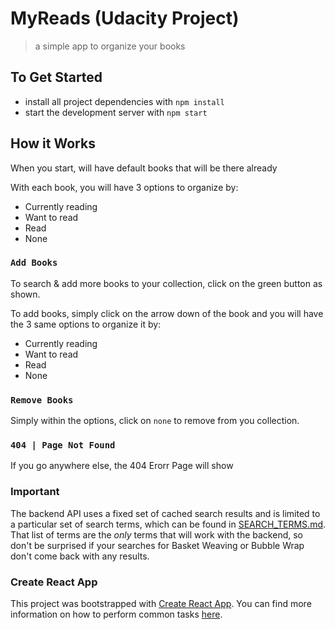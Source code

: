 # MyReads (Udacity Project)
> a simple app to organize your books


## To Get Started
* install all project dependencies with `npm install`
* start the development server with `npm start`

## How it Works
When you start, will have default books that will be there already

With each book, you will have 3 options to organize by:
* Currently reading
* Want to read
* Read
* None

### `Add Books`
To search & add more books to your collection, click on the green button as shown.

To add books, simply click on the arrow down of the book and you will have the 3 same options to organize it by:
* Currently reading
* Want to read
* Read
* None

### `Remove Books`
Simply within the options, click on `none` to remove from you collection.

### `404 | Page Not Found`
If you go anywhere else, the 404 Erorr Page will show

### Important
The backend API uses a fixed set of cached search results and is limited to a particular set of search terms, which can be found in [SEARCH_TERMS.md](SEARCH_TERMS.md). That list of terms are the _only_ terms that will work with the backend, so don't be surprised if your searches for Basket Weaving or Bubble Wrap don't come back with any results.

### Create React App
This project was bootstrapped with [Create React App](https://github.com/facebookincubator/create-react-app). You can find more information on how to perform common tasks [here](https://github.com/facebookincubator/create-react-app/blob/master/packages/react-scripts/template/README.md).
